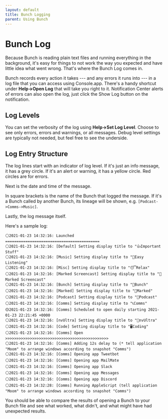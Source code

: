 ```yaml
---
layout: default
title: Bunch Logging
parent: Using Bunch
---
```

# Bunch Log

Because Bunch is reading plain text files and running everything in the background, it's easy for things to not work the way you expected and have little idea what went wrong. That's where the Bunch Log comes in.

Bunch records every action it takes --- and any errors it runs into --- in a log file that you can access using Console.app. There's a handy shortcut under __Help->Open Log__ that will take you right to it. Notification Center alerts of errors can also open the log, just click the Show Log button on the notification.

## Log Levels

You can set the verbosity of the log using __Help->Set Log Level__. Choose to see only errors, errors and warnings, or all messages. Debug level settings are typically not needed, but feel free to see the underside.

## Log Entry Structure

The log lines start with an indicator of log level. If it's just an info message, it has a grey circle. If it's an alert or warning, it has a yellow circle. Red circles are for errors.

Next is the date and time of the message.

In square brackets is the name of the Bunch that logged the message. If it's a Bunch called by another Bunch, its lineage will be shown, e.g. `[Podcast->Comms->Music]`.

Lastly, the log message itself.

Here's a sample log:

```
⚪2021-01-23 14:32:16: Launched ==========================================
⚪2021-01-23 14:32:16: [Default] Setting display title to "👍Important Stuff"
⚪2021-01-23 14:32:16: [Music] Setting display title to "🎵Easy Listening"
⚪2021-01-23 14:32:16: [Misc] Setting display title to "😴Relax"
⚪2021-01-23 14:32:16: [Marked Screencast] Setting display title to "🎥Marked Screencast"
⚪2021-01-23 14:32:16: [Bunch] Setting display title to "🍇Bunch"
⚪2021-01-23 14:32:16: [Marked] Setting display title to "📖Marked"
⚪2021-01-23 14:32:16: [Podcast] Setting display title to "🎤Podcast"
⚪2021-01-23 14:32:16: [Comms] Setting display title to "📞Comms"
🟡2021-01-23 14:32:16: [Comms] Scheduled to open daily starting 2021-01-23 22:21:45 +0000
⚪2021-01-23 14:32:16: [nvUltra] Setting display title to "🚀nvUltra"
⚪2021-01-23 14:32:16: [Code] Setting display title to "🖥Coding"
⚪2021-01-23 14:32:16: [Comms] Open >>>>>>>>>>>>>>>>>>>>>>>>>>>>>>>>>>>>>>>>>>>>>>
⚪2021-01-23 14:32:16: [Comms] Adding 12s delay to (* tell application "Moom" to arrange windows according to snapshot "Comms")
⚪2021-01-23 14:32:16: [Comms] Opening app Tweetbot 
⚪2021-01-23 14:32:16: [Comms] Opening app MailMate 
⚪2021-01-23 14:32:16: [Comms] Opening app Slack 
⚪2021-01-23 14:32:16: [Comms] Opening app Messages 
⚪2021-01-23 14:32:16: [Comms] Opening app Discord 
⚪2021-01-23 14:32:28: [Comms] Running AppleScript (tell application "Moom" to arrange windows according to snapshot "Comms")
```

You should be able to compare the results of opening a Bunch to your Bunch file and see what worked, what didn't, and what might have had unexpected results.
